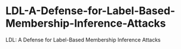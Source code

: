 # LDL-A-Defense-for-Label-Based-Membership-Inference-Attacks
LDL: A Defense for Label-Based Membership Inference Attacks
